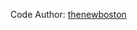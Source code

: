 Code Author: [thenewboston](https://www.youtube.com/playlist?list=PL6gx4Cwl9DGA8Vys-f48mAH9OKSUyav0q)
